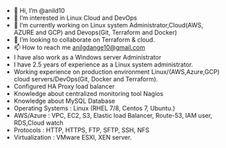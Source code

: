 - 👋 Hi, I’m @anild10
- 👀 I’m interested in Linux Cloud and DevOps
- 🌱 I’m currently working on Linux system Administrator,Cloud(AWS, AZURE and GCP) and Devops(Git, Terraform and Docker)
- 💞️ I’m looking to collaborate on Terraform & cloud.
- 📫 How to reach me anilgdange10@gmail.com
-    I have also work as a Windows server Administrator
-    I have 2.5 years of experience as a Linux system administrator.
-    Working experience on production environment Linux/(AWS,Azure,GCP) cloud servers/DevOps(Git, Docker and Terraform).
-    Configured HA Proxy load balancer
-    Knowledge about centralized monitoring tool Nagios
-    Knowledge about MySQL Database
-    Operating Systems : Linux (RHEL 7/8, Centos 7, Ubuntu.)
-    AWS/Azure : VPC, EC2, S3, Elastic load Balancer, Route-53, IAM user, RDS,Cloud watch
-    Protocols : HTTP, HTTPS, FTP, SFTP, SSH, NFS
-    Virtualization : VMware ESXI, XEN server.

